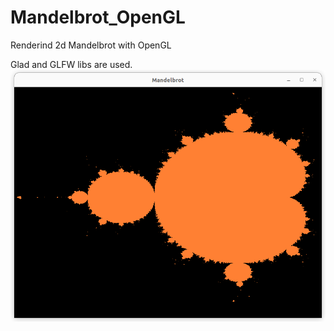 # Mandelbrot_OpenGL
Renderind 2d Mandelbrot with OpenGL

Glad and GLFW libs are used.
![Screenshot](Screenshot1.png)
